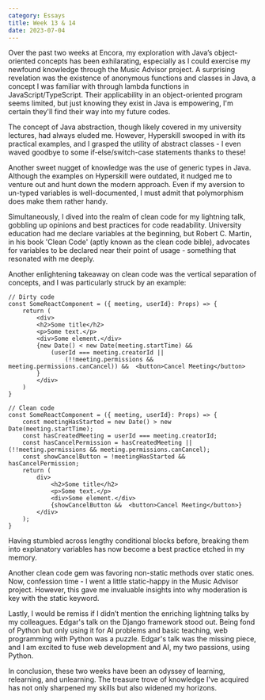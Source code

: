 ```yaml
---
category: Essays
title: Week 13 & 14
date: 2023-07-04
---
```


Over the past two weeks at Encora, my exploration with Java’s object-oriented concepts has been exhilarating, especially as I could exercise my newfound knowledge through the Music Advisor project. A surprising revelation was the existence of anonymous functions and classes in Java, a concept I was familiar with through lambda functions in JavaScript/TypeScript. Their applicability in an object-oriented program seems limited, but just knowing they exist in Java is empowering, I'm certain they'll find their way into my future codes.

The concept of Java abstraction, though likely covered in my university lectures, had always eluded me. However, Hyperskill swooped in with its practical examples, and I grasped the utility of abstract classes - I even waved goodbye to some if-else/switch-case statements thanks to these!

Another sweet nugget of knowledge was the use of generic types in Java. Although the examples on Hyperskill were outdated, it nudged me to venture out and hunt down the modern approach. Even if my aversion to un-typed variables is well-documented, I must admit that polymorphism does make them rather handy.

Simultaneously, I dived into the realm of clean code for my lightning talk, gobbling up opinions and best practices for code readability. University education had me declare variables at the beginning, but Robert C. Martin, in his book 'Clean Code' (aptly known as the clean code bible), advocates for variables to be declared near their point of usage - something that resonated with me deeply.

Another enlightening takeaway on clean code was the vertical separation of concepts, and I was particularly struck by an example:

``` JSX
// Dirty code
const SomeReactComponent = ({ meeting, userId}: Props) => {
    return (
        <div>
        <h2>Some title</h2>
        <p>Some text.</p>
        <div>Some element.</div>
        {new Date() < new Date(meeting.startTime) &&
            (userId === meeting.creatorId ||
                (!!meeting.permissions && meeting.permissions.canCancel)) &&  <button>Cancel Meeting</button>
        }
        </div>
    )
}
```

``` JSX
// Clean code
const SomeReactComponent = ({ meeting, userId}: Props) => {
    const meetingHasStarted = new Date() > new Date(meeting.startTime); 
    const hasCreatedMeeting = userId === meeting.creatorId;
    const hasCancelPermission = hasCreatedMeeting || (!!meeting.permissions && meeting.permissions.canCancel);
    const showCancelButton = !meetingHasStarted && hasCancelPermission;
    return (
        div>
            <h2>Some title</h2>
            <p>Some text.</p>
            <div>Some element.</div>
            {showCancelButton &&  <button>Cancel Meeting</button>}
        </div>
    );
}
```
Having stumbled across lengthy conditional blocks before, breaking them into explanatory variables has now become a best practice etched in my memory. 

Another clean code gem was favoring non-static methods over static ones. Now, confession time - I went a little static-happy in the Music Advisor project. However, this gave me invaluable insights into why moderation is key with the static keyword.

Lastly, I would be remiss if I didn’t mention the enriching lightning talks by my colleagues. Edgar's talk on the Django framework stood out. Being fond of Python but only using it for AI problems and basic teaching, web programming with Python was a puzzle. Edgar's talk was the missing piece, and I am excited to fuse web development and AI, my two passions, using Python.

In conclusion, these two weeks have been an odyssey of learning, relearning, and unlearning. The treasure trove of knowledge I've acquired has not only sharpened my skills but also widened my horizons.
